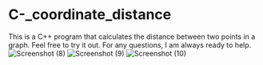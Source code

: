 # C-_coordinate_distance
This is a C++ program that calculates the distance between two points in a graph. Feel free to try it out. For any questions, I am always ready to help. 
![Screenshot (8)](https://github.com/Wambura001/C-_coordinate_distance/assets/87015626/c6005ef9-2750-433d-8f16-c1c16fab3bc5)
![Screenshot (9)](https://github.com/Wambura001/C-_coordinate_distance/assets/87015626/d6900b91-fe0a-4258-bc68-723b50454cb8)
![Screenshot (10)](https://github.com/Wambura001/C-_coordinate_distance/assets/87015626/65fc9173-bafb-42c8-b317-5db385518123)
